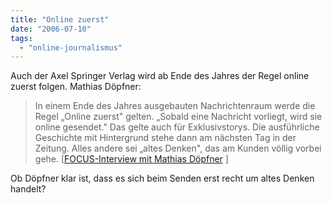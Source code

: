 ```yaml
---
title: "Online zuerst"
date: "2006-07-10"
tags: 
  - "online-journalismus"
---
```


Auch der Axel Springer Verlag wird ab Ende des Jahres der Regel online zuerst folgen. Mathias Döpfner:

> In einem Ende des Jahres ausgebauten Nachrichtenraum werde die Regel „Online zuerst" gelten. „Sobald eine Nachricht vorliegt, wird sie online gesendet." Das gelte auch für Exklusivstorys. Die ausführliche Geschichte mit Hintergrund stehe dann am nächsten Tag in der Zeitung. Alles andere sei „altes Denken", das am Kunden völlig vorbei gehe. \[[FOCUS-Interview mit Mathias Döpfner](http://focus.msn.de/magazin/magazin/kurzfassungen/meldung/df_aid_22771.html) \]

Ob Döpfner klar ist, dass es sich beim Senden erst recht um altes Denken handelt?
